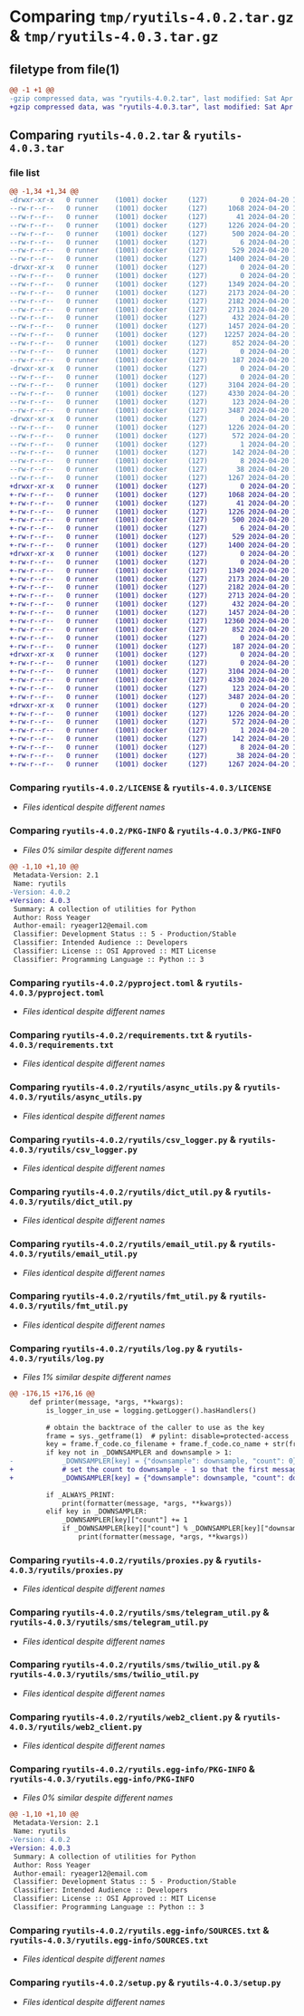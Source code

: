 # Comparing `tmp/ryutils-4.0.2.tar.gz` & `tmp/ryutils-4.0.3.tar.gz`

## filetype from file(1)

```diff
@@ -1 +1 @@
-gzip compressed data, was "ryutils-4.0.2.tar", last modified: Sat Apr 20 18:09:21 2024, max compression
+gzip compressed data, was "ryutils-4.0.3.tar", last modified: Sat Apr 20 18:11:32 2024, max compression
```

## Comparing `ryutils-4.0.2.tar` & `ryutils-4.0.3.tar`

### file list

```diff
@@ -1,34 +1,34 @@
-drwxr-xr-x   0 runner    (1001) docker     (127)        0 2024-04-20 18:09:21.412836 ryutils-4.0.2/
--rw-r--r--   0 runner    (1001) docker     (127)     1068 2024-04-20 18:09:17.000000 ryutils-4.0.2/LICENSE
--rw-r--r--   0 runner    (1001) docker     (127)       41 2024-04-20 18:09:17.000000 ryutils-4.0.2/MANIFEST.in
--rw-r--r--   0 runner    (1001) docker     (127)     1226 2024-04-20 18:09:21.412836 ryutils-4.0.2/PKG-INFO
--rw-r--r--   0 runner    (1001) docker     (127)      500 2024-04-20 18:09:17.000000 ryutils-4.0.2/README.md
--rw-r--r--   0 runner    (1001) docker     (127)        6 2024-04-20 18:09:17.000000 ryutils-4.0.2/VERSION
--rw-r--r--   0 runner    (1001) docker     (127)      529 2024-04-20 18:09:17.000000 ryutils-4.0.2/pyproject.toml
--rw-r--r--   0 runner    (1001) docker     (127)     1400 2024-04-20 18:09:17.000000 ryutils-4.0.2/requirements.txt
-drwxr-xr-x   0 runner    (1001) docker     (127)        0 2024-04-20 18:09:21.412836 ryutils-4.0.2/ryutils/
--rw-r--r--   0 runner    (1001) docker     (127)        0 2024-04-20 18:09:17.000000 ryutils-4.0.2/ryutils/__init__.py
--rw-r--r--   0 runner    (1001) docker     (127)     1349 2024-04-20 18:09:17.000000 ryutils-4.0.2/ryutils/async_utils.py
--rw-r--r--   0 runner    (1001) docker     (127)     2173 2024-04-20 18:09:17.000000 ryutils-4.0.2/ryutils/csv_logger.py
--rw-r--r--   0 runner    (1001) docker     (127)     2182 2024-04-20 18:09:17.000000 ryutils-4.0.2/ryutils/dict_util.py
--rw-r--r--   0 runner    (1001) docker     (127)     2713 2024-04-20 18:09:17.000000 ryutils-4.0.2/ryutils/email_util.py
--rw-r--r--   0 runner    (1001) docker     (127)      432 2024-04-20 18:09:17.000000 ryutils-4.0.2/ryutils/file_util.py
--rw-r--r--   0 runner    (1001) docker     (127)     1457 2024-04-20 18:09:17.000000 ryutils-4.0.2/ryutils/fmt_util.py
--rw-r--r--   0 runner    (1001) docker     (127)    12257 2024-04-20 18:09:17.000000 ryutils-4.0.2/ryutils/log.py
--rw-r--r--   0 runner    (1001) docker     (127)      852 2024-04-20 18:09:17.000000 ryutils-4.0.2/ryutils/proxies.py
--rw-r--r--   0 runner    (1001) docker     (127)        0 2024-04-20 18:09:17.000000 ryutils-4.0.2/ryutils/py.typed
--rw-r--r--   0 runner    (1001) docker     (127)      187 2024-04-20 18:09:17.000000 ryutils-4.0.2/ryutils/short_url.py
-drwxr-xr-x   0 runner    (1001) docker     (127)        0 2024-04-20 18:09:21.412836 ryutils-4.0.2/ryutils/sms/
--rw-r--r--   0 runner    (1001) docker     (127)        0 2024-04-20 18:09:17.000000 ryutils-4.0.2/ryutils/sms/__init__.py
--rw-r--r--   0 runner    (1001) docker     (127)     3104 2024-04-20 18:09:17.000000 ryutils-4.0.2/ryutils/sms/telegram_util.py
--rw-r--r--   0 runner    (1001) docker     (127)     4330 2024-04-20 18:09:17.000000 ryutils-4.0.2/ryutils/sms/twilio_util.py
--rw-r--r--   0 runner    (1001) docker     (127)      123 2024-04-20 18:09:17.000000 ryutils-4.0.2/ryutils/wait.py
--rw-r--r--   0 runner    (1001) docker     (127)     3487 2024-04-20 18:09:17.000000 ryutils-4.0.2/ryutils/web2_client.py
-drwxr-xr-x   0 runner    (1001) docker     (127)        0 2024-04-20 18:09:21.412836 ryutils-4.0.2/ryutils.egg-info/
--rw-r--r--   0 runner    (1001) docker     (127)     1226 2024-04-20 18:09:21.000000 ryutils-4.0.2/ryutils.egg-info/PKG-INFO
--rw-r--r--   0 runner    (1001) docker     (127)      572 2024-04-20 18:09:21.000000 ryutils-4.0.2/ryutils.egg-info/SOURCES.txt
--rw-r--r--   0 runner    (1001) docker     (127)        1 2024-04-20 18:09:21.000000 ryutils-4.0.2/ryutils.egg-info/dependency_links.txt
--rw-r--r--   0 runner    (1001) docker     (127)      142 2024-04-20 18:09:21.000000 ryutils-4.0.2/ryutils.egg-info/requires.txt
--rw-r--r--   0 runner    (1001) docker     (127)        8 2024-04-20 18:09:21.000000 ryutils-4.0.2/ryutils.egg-info/top_level.txt
--rw-r--r--   0 runner    (1001) docker     (127)       38 2024-04-20 18:09:21.412836 ryutils-4.0.2/setup.cfg
--rw-r--r--   0 runner    (1001) docker     (127)     1267 2024-04-20 18:09:17.000000 ryutils-4.0.2/setup.py
+drwxr-xr-x   0 runner    (1001) docker     (127)        0 2024-04-20 18:11:32.064527 ryutils-4.0.3/
+-rw-r--r--   0 runner    (1001) docker     (127)     1068 2024-04-20 18:11:23.000000 ryutils-4.0.3/LICENSE
+-rw-r--r--   0 runner    (1001) docker     (127)       41 2024-04-20 18:11:23.000000 ryutils-4.0.3/MANIFEST.in
+-rw-r--r--   0 runner    (1001) docker     (127)     1226 2024-04-20 18:11:32.064527 ryutils-4.0.3/PKG-INFO
+-rw-r--r--   0 runner    (1001) docker     (127)      500 2024-04-20 18:11:23.000000 ryutils-4.0.3/README.md
+-rw-r--r--   0 runner    (1001) docker     (127)        6 2024-04-20 18:11:23.000000 ryutils-4.0.3/VERSION
+-rw-r--r--   0 runner    (1001) docker     (127)      529 2024-04-20 18:11:23.000000 ryutils-4.0.3/pyproject.toml
+-rw-r--r--   0 runner    (1001) docker     (127)     1400 2024-04-20 18:11:23.000000 ryutils-4.0.3/requirements.txt
+drwxr-xr-x   0 runner    (1001) docker     (127)        0 2024-04-20 18:11:32.064527 ryutils-4.0.3/ryutils/
+-rw-r--r--   0 runner    (1001) docker     (127)        0 2024-04-20 18:11:23.000000 ryutils-4.0.3/ryutils/__init__.py
+-rw-r--r--   0 runner    (1001) docker     (127)     1349 2024-04-20 18:11:23.000000 ryutils-4.0.3/ryutils/async_utils.py
+-rw-r--r--   0 runner    (1001) docker     (127)     2173 2024-04-20 18:11:23.000000 ryutils-4.0.3/ryutils/csv_logger.py
+-rw-r--r--   0 runner    (1001) docker     (127)     2182 2024-04-20 18:11:23.000000 ryutils-4.0.3/ryutils/dict_util.py
+-rw-r--r--   0 runner    (1001) docker     (127)     2713 2024-04-20 18:11:23.000000 ryutils-4.0.3/ryutils/email_util.py
+-rw-r--r--   0 runner    (1001) docker     (127)      432 2024-04-20 18:11:23.000000 ryutils-4.0.3/ryutils/file_util.py
+-rw-r--r--   0 runner    (1001) docker     (127)     1457 2024-04-20 18:11:23.000000 ryutils-4.0.3/ryutils/fmt_util.py
+-rw-r--r--   0 runner    (1001) docker     (127)    12360 2024-04-20 18:11:23.000000 ryutils-4.0.3/ryutils/log.py
+-rw-r--r--   0 runner    (1001) docker     (127)      852 2024-04-20 18:11:23.000000 ryutils-4.0.3/ryutils/proxies.py
+-rw-r--r--   0 runner    (1001) docker     (127)        0 2024-04-20 18:11:23.000000 ryutils-4.0.3/ryutils/py.typed
+-rw-r--r--   0 runner    (1001) docker     (127)      187 2024-04-20 18:11:23.000000 ryutils-4.0.3/ryutils/short_url.py
+drwxr-xr-x   0 runner    (1001) docker     (127)        0 2024-04-20 18:11:32.064527 ryutils-4.0.3/ryutils/sms/
+-rw-r--r--   0 runner    (1001) docker     (127)        0 2024-04-20 18:11:23.000000 ryutils-4.0.3/ryutils/sms/__init__.py
+-rw-r--r--   0 runner    (1001) docker     (127)     3104 2024-04-20 18:11:23.000000 ryutils-4.0.3/ryutils/sms/telegram_util.py
+-rw-r--r--   0 runner    (1001) docker     (127)     4330 2024-04-20 18:11:23.000000 ryutils-4.0.3/ryutils/sms/twilio_util.py
+-rw-r--r--   0 runner    (1001) docker     (127)      123 2024-04-20 18:11:23.000000 ryutils-4.0.3/ryutils/wait.py
+-rw-r--r--   0 runner    (1001) docker     (127)     3487 2024-04-20 18:11:23.000000 ryutils-4.0.3/ryutils/web2_client.py
+drwxr-xr-x   0 runner    (1001) docker     (127)        0 2024-04-20 18:11:32.064527 ryutils-4.0.3/ryutils.egg-info/
+-rw-r--r--   0 runner    (1001) docker     (127)     1226 2024-04-20 18:11:32.000000 ryutils-4.0.3/ryutils.egg-info/PKG-INFO
+-rw-r--r--   0 runner    (1001) docker     (127)      572 2024-04-20 18:11:32.000000 ryutils-4.0.3/ryutils.egg-info/SOURCES.txt
+-rw-r--r--   0 runner    (1001) docker     (127)        1 2024-04-20 18:11:32.000000 ryutils-4.0.3/ryutils.egg-info/dependency_links.txt
+-rw-r--r--   0 runner    (1001) docker     (127)      142 2024-04-20 18:11:32.000000 ryutils-4.0.3/ryutils.egg-info/requires.txt
+-rw-r--r--   0 runner    (1001) docker     (127)        8 2024-04-20 18:11:32.000000 ryutils-4.0.3/ryutils.egg-info/top_level.txt
+-rw-r--r--   0 runner    (1001) docker     (127)       38 2024-04-20 18:11:32.064527 ryutils-4.0.3/setup.cfg
+-rw-r--r--   0 runner    (1001) docker     (127)     1267 2024-04-20 18:11:23.000000 ryutils-4.0.3/setup.py
```

### Comparing `ryutils-4.0.2/LICENSE` & `ryutils-4.0.3/LICENSE`

 * *Files identical despite different names*

### Comparing `ryutils-4.0.2/PKG-INFO` & `ryutils-4.0.3/PKG-INFO`

 * *Files 0% similar despite different names*

```diff
@@ -1,10 +1,10 @@
 Metadata-Version: 2.1
 Name: ryutils
-Version: 4.0.2
+Version: 4.0.3
 Summary: A collection of utilities for Python
 Author: Ross Yeager
 Author-email: ryeager12@email.com
 Classifier: Development Status :: 5 - Production/Stable
 Classifier: Intended Audience :: Developers
 Classifier: License :: OSI Approved :: MIT License
 Classifier: Programming Language :: Python :: 3
```

### Comparing `ryutils-4.0.2/pyproject.toml` & `ryutils-4.0.3/pyproject.toml`

 * *Files identical despite different names*

### Comparing `ryutils-4.0.2/requirements.txt` & `ryutils-4.0.3/requirements.txt`

 * *Files identical despite different names*

### Comparing `ryutils-4.0.2/ryutils/async_utils.py` & `ryutils-4.0.3/ryutils/async_utils.py`

 * *Files identical despite different names*

### Comparing `ryutils-4.0.2/ryutils/csv_logger.py` & `ryutils-4.0.3/ryutils/csv_logger.py`

 * *Files identical despite different names*

### Comparing `ryutils-4.0.2/ryutils/dict_util.py` & `ryutils-4.0.3/ryutils/dict_util.py`

 * *Files identical despite different names*

### Comparing `ryutils-4.0.2/ryutils/email_util.py` & `ryutils-4.0.3/ryutils/email_util.py`

 * *Files identical despite different names*

### Comparing `ryutils-4.0.2/ryutils/fmt_util.py` & `ryutils-4.0.3/ryutils/fmt_util.py`

 * *Files identical despite different names*

### Comparing `ryutils-4.0.2/ryutils/log.py` & `ryutils-4.0.3/ryutils/log.py`

 * *Files 1% similar despite different names*

```diff
@@ -176,15 +176,16 @@
     def printer(message, *args, **kwargs):
         is_logger_in_use = logging.getLogger().hasHandlers()
 
         # obtain the backtrace of the caller to use as the key
         frame = sys._getframe(1)  # pylint: disable=protected-access
         key = frame.f_code.co_filename + frame.f_code.co_name + str(frame.f_lineno)
         if key not in _DOWNSAMPLER and downsample > 1:
-            _DOWNSAMPLER[key] = {"downsample": downsample, "count": 0}
+            # set the count to downsample - 1 so that the first message is always printed
+            _DOWNSAMPLER[key] = {"downsample": downsample, "count": downsample - 1}
 
         if _ALWAYS_PRINT:
             print(formatter(message, *args, **kwargs))
         elif key in _DOWNSAMPLER:
             _DOWNSAMPLER[key]["count"] += 1
             if _DOWNSAMPLER[key]["count"] % _DOWNSAMPLER[key]["downsample"] == 0:
                 print(formatter(message, *args, **kwargs))
```

### Comparing `ryutils-4.0.2/ryutils/proxies.py` & `ryutils-4.0.3/ryutils/proxies.py`

 * *Files identical despite different names*

### Comparing `ryutils-4.0.2/ryutils/sms/telegram_util.py` & `ryutils-4.0.3/ryutils/sms/telegram_util.py`

 * *Files identical despite different names*

### Comparing `ryutils-4.0.2/ryutils/sms/twilio_util.py` & `ryutils-4.0.3/ryutils/sms/twilio_util.py`

 * *Files identical despite different names*

### Comparing `ryutils-4.0.2/ryutils/web2_client.py` & `ryutils-4.0.3/ryutils/web2_client.py`

 * *Files identical despite different names*

### Comparing `ryutils-4.0.2/ryutils.egg-info/PKG-INFO` & `ryutils-4.0.3/ryutils.egg-info/PKG-INFO`

 * *Files 0% similar despite different names*

```diff
@@ -1,10 +1,10 @@
 Metadata-Version: 2.1
 Name: ryutils
-Version: 4.0.2
+Version: 4.0.3
 Summary: A collection of utilities for Python
 Author: Ross Yeager
 Author-email: ryeager12@email.com
 Classifier: Development Status :: 5 - Production/Stable
 Classifier: Intended Audience :: Developers
 Classifier: License :: OSI Approved :: MIT License
 Classifier: Programming Language :: Python :: 3
```

### Comparing `ryutils-4.0.2/ryutils.egg-info/SOURCES.txt` & `ryutils-4.0.3/ryutils.egg-info/SOURCES.txt`

 * *Files identical despite different names*

### Comparing `ryutils-4.0.2/setup.py` & `ryutils-4.0.3/setup.py`

 * *Files identical despite different names*


